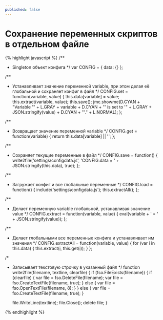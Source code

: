 ```yaml
---
published: false
---
```


# Сохранение переменных скриптов в отдельном файле

{% highlight javascript %}
/**
 * Singleton объект конфига
 */
var CONFIG = {
	data: {}
};

/**
 * Устанавливает значение переменной variable, при этом делая её глобальной и сохраняет конфиг в файл
 */
CONFIG.set = function(variable, value) {
	this.data[variable] = value;
    this.extract(variable, value);
	this.save();
	jmc.showme(D.CYAN + "Variable '" + L.GRAY + variable + D.CYAN + "' is set to '" + L.GRAY + JSON.stringify(value) + D.CYAN + "'." + L.NORMAL);
};

/**
 * Возвращает значение переменной variable
 */
CONFIG.get = function(variable) {
	return this.data[variable] || '';
};

/**
 * Сохраняет текущие переменные в файл
 */
CONFIG.save = function() {
    write2file('settings\\configdata.js', 'CONFIG.data = ' + JSON.stringify(this.data), true);
};

/**
 * Загружает конфиг и все глобальные переменные
 */
CONFIG.load = function() {
	include('settings\\configdata.js');
	this.extractAll();
};

/**
 * Делает переменную variable глобальной, устанавливая значение value
 */
CONFIG.extract = function(variable, value) {
    eval(variable + ' = ' + JSON.stringify(value));
};

/**
 * Делает глобальными все переменные конфига и устанавливает им значения
 */
CONFIG.extractAll = function(variable, value) {
    for (var i in this.data) {
        this.extract(i, this.get(i));
	}
};

/*
 * Записывает текстовую строчку в указанный файл
 */
function write2file(filename, textline, clearfile) {
	if (fso.FileExists(filename)) {
		if (clearfile) {
			var file = fso.DeleteFile(filename);
			var file = fso.CreateTextFile(filename, true);
		} else {
			var file = fso.OpenTextFile(filename, 8);
		}
	} else {
		var file = fso.CreateTextFile(filename, true);
	}

	file.WriteLine(textline);
	file.Close();
	delete file;
}

{% endhighlight %}


